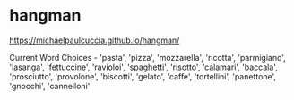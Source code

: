# hangman

https://michaelpaulcuccia.github.io/hangman/

Current Word Choices - 'pasta', 'pizza', 'mozzarella', 'ricotta', 'parmigiano', 'lasanga', 'fettuccine', 'ravioloi', 'spaghetti', 'risotto', 'calamari', 'baccala', 'prosciutto', 'provolone', 'biscotti', 'gelato', 'caffe', 'tortellini', 'panettone', 'gnocchi', 'cannelloni'
